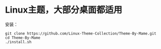 # Linux主题，大部分桌面都适用
安装：
```
git clone https://github.com/Linux-Theme-Collection/Theme-By-Mame.git
cd Theme-By-Mame
./install.sh
```
